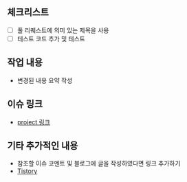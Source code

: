 ## 체크리스트
- [ ] 풀 리퀘스트에 의미 있는 제목을 사용
- [ ] 테스트 코드 추가 및 테스트

## 작업 내용
- 변경된 내용 요약 작성

## 이슈 링크
- [project 링크](https://github.com/users/city-kim/projects/2)

## 기타 추가적인 내용
- 참조할 이슈 코멘트 및 블로그에 글을 작성하였다면 링크 추가하기
- [Tistory](https://city-kim.tistory.com/)
